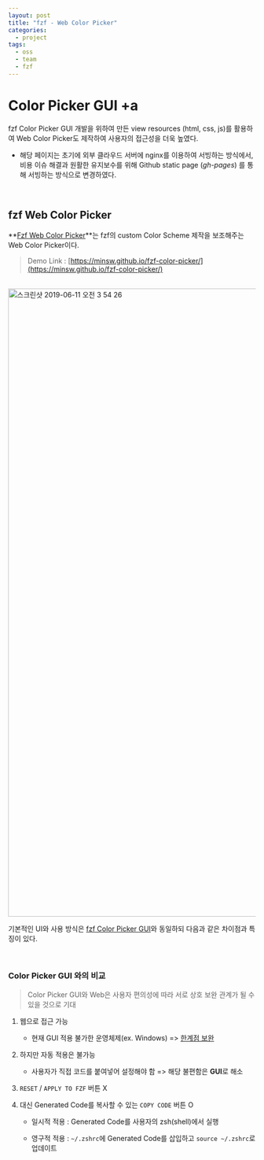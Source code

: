 ```yaml
---
layout: post
title: "fzf - Web Color Picker"
categories:
  - project
tags:
  - oss
  - team
  - fzf
---
```


# Color Picker GUI +a

fzf Color Picker GUI 개발을 위하여 만든 view resources (html, css, js)를 활용하여 Web Color Picker도 제작하여 사용자의 접근성을 더욱 높였다.

* 해당 페이지는 초기에 외부 클라우드 서버에 nginx를 이용하여 서빙하는 방식에서, 비용  이슈 해결과 원활한 유지보수를 위해 Github static page (*gh-pages*) 를 통해 서빙하는 방식으로 변경하였다.

<br/>

## fzf Web Color Picker

**[Fzf Web Color Picker](https://minsw.github.io/fzf-color-picker/)**는 fzf의 custom Color Scheme 제작을 보조해주는 Web Color Picker이다.
> Demo Link : [https://minsw.github.io/fzf-color-picker/](https://minsw.github.io/fzf-color-picker/)

<br/>

<img width="1277" alt="스크린샷 2019-06-11 오전 3 54 26" src="https://user-images.githubusercontent.com/26691216/59219647-f7175900-8bfd-11e9-9aaa-68e061c2f90f.png">

기본적인 UI와 사용 방식은 [fzf Color Picker GUI](https://19-1-skku-oss.github.io/2019-1-OSS-L5/project/2019/06/11/color-picker-gui.html)와 동일하되 다음과 같은 차이점과 특징이 있다.

<br/>

### Color Picker GUI 와의 비교
> Color Picker GUI와 Web은 사용자 편의성에 따라 서로 상호 보완 관계가 될 수 있을 것으로 기대
> 

1. 웹으로 접근 가능
	* 현재 GUI 적용 불가한 운영체제(ex. Windows) => <U>한계점 보완</U>
2. 하지만 자동 적용은 불가능 
	* 사용자가 직접 코드를 붙여넣어 설정해야 함 => 해당 불편함은 **GUI**로 해소
3. `RESET` / `APPLY TO FZF` 버튼 X
4. 대신 Generated Code를 복사할 수 있는 `COPY CODE` 버튼 O

	* 일시적 적용 : Generated Code를 사용자의 zsh(shell)에서 실행
	
	* 영구적 적용 : `~/.zshrc`에 Generated Code를 삽입하고 `source ~/.zshrc`로 업데이트

	

